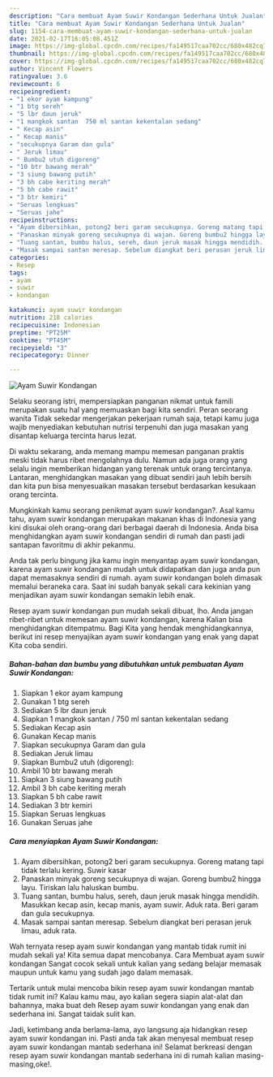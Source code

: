 ```yaml
---
description: "Cara membuat Ayam Suwir Kondangan Sederhana Untuk Jualan"
title: "Cara membuat Ayam Suwir Kondangan Sederhana Untuk Jualan"
slug: 1154-cara-membuat-ayam-suwir-kondangan-sederhana-untuk-jualan
date: 2021-02-17T16:05:08.451Z
image: https://img-global.cpcdn.com/recipes/fa149517caa702cc/680x482cq70/ayam-suwir-kondangan-foto-resep-utama.jpg
thumbnail: https://img-global.cpcdn.com/recipes/fa149517caa702cc/680x482cq70/ayam-suwir-kondangan-foto-resep-utama.jpg
cover: https://img-global.cpcdn.com/recipes/fa149517caa702cc/680x482cq70/ayam-suwir-kondangan-foto-resep-utama.jpg
author: Vincent Flowers
ratingvalue: 3.6
reviewcount: 6
recipeingredient:
- "1 ekor ayam kampung"
- "1 btg sereh"
- "5 lbr daun jeruk"
- "1 mangkok santan  750 ml santan kekentalan sedang"
- " Kecap asin"
- " Kecap manis"
- "secukupnya Garam dan gula"
- " Jeruk limau"
- " Bumbu2 utuh digoreng"
- "10 btr bawang merah"
- "3 siung bawang putih"
- "3 bh cabe keriting merah"
- "5 bh cabe rawit"
- "3 btr kemiri"
- "Seruas lengkuas"
- "Seruas jahe"
recipeinstructions:
- "Ayam dibersihkan, potong2 beri garam secukupnya. Goreng matang tapi tidak terlalu kering. Suwir kasar"
- "Panaskan minyak goreng secukupnya di wajan. Goreng bumbu2 hingga layu. Tiriskan lalu haluskan bumbu."
- "Tuang santan, bumbu halus, sereh, daun jeruk masak hingga mendidih. Masukkan kecap asin, kecap manis, ayam suwir. Aduk rata. Beri garam dan gula secukupnya."
- "Masak sampai santan meresap. Sebelum diangkat beri perasan jeruk limau, aduk rata."
categories:
- Resep
tags:
- ayam
- suwir
- kondangan

katakunci: ayam suwir kondangan 
nutrition: 218 calories
recipecuisine: Indonesian
preptime: "PT25M"
cooktime: "PT45M"
recipeyield: "3"
recipecategory: Dinner

---
```



![Ayam Suwir Kondangan](https://img-global.cpcdn.com/recipes/fa149517caa702cc/680x482cq70/ayam-suwir-kondangan-foto-resep-utama.jpg)

Selaku seorang istri, mempersiapkan panganan nikmat untuk famili merupakan suatu hal yang memuaskan bagi kita sendiri. Peran seorang  wanita Tidak sekedar mengerjakan pekerjaan rumah saja, tetapi kamu juga wajib menyediakan kebutuhan nutrisi terpenuhi dan juga masakan yang disantap keluarga tercinta harus lezat.

Di waktu  sekarang, anda memang mampu memesan panganan praktis meski tidak harus ribet mengolahnya dulu. Namun ada juga orang yang selalu ingin memberikan hidangan yang terenak untuk orang tercintanya. Lantaran, menghidangkan masakan yang dibuat sendiri jauh lebih bersih dan kita pun bisa menyesuaikan masakan tersebut berdasarkan kesukaan orang tercinta. 



Mungkinkah kamu seorang penikmat ayam suwir kondangan?. Asal kamu tahu, ayam suwir kondangan merupakan makanan khas di Indonesia yang kini disukai oleh orang-orang dari berbagai daerah di Indonesia. Anda bisa menghidangkan ayam suwir kondangan sendiri di rumah dan pasti jadi santapan favoritmu di akhir pekanmu.

Anda tak perlu bingung jika kamu ingin menyantap ayam suwir kondangan, karena ayam suwir kondangan mudah untuk didapatkan dan juga anda pun dapat memasaknya sendiri di rumah. ayam suwir kondangan boleh dimasak memalui beraneka cara. Saat ini sudah banyak sekali cara kekinian yang menjadikan ayam suwir kondangan semakin lebih enak.

Resep ayam suwir kondangan pun mudah sekali dibuat, lho. Anda jangan ribet-ribet untuk memesan ayam suwir kondangan, karena Kalian bisa menghidangkan ditempatmu. Bagi Kita yang hendak menghidangkannya, berikut ini resep menyajikan ayam suwir kondangan yang enak yang dapat Kita coba sendiri.

<!--inarticleads1-->

##### Bahan-bahan dan bumbu yang dibutuhkan untuk pembuatan Ayam Suwir Kondangan:

1. Siapkan 1 ekor ayam kampung
1. Gunakan 1 btg sereh
1. Sediakan 5 lbr daun jeruk
1. Siapkan 1 mangkok santan / 750 ml santan kekentalan sedang
1. Sediakan  Kecap asin
1. Gunakan  Kecap manis
1. Siapkan secukupnya Garam dan gula
1. Sediakan  Jeruk limau
1. Siapkan  Bumbu2 utuh (digoreng):
1. Ambil 10 btr bawang merah
1. Siapkan 3 siung bawang putih
1. Ambil 3 bh cabe keriting merah
1. Siapkan 5 bh cabe rawit
1. Sediakan 3 btr kemiri
1. Siapkan Seruas lengkuas
1. Gunakan Seruas jahe




<!--inarticleads2-->

##### Cara menyiapkan Ayam Suwir Kondangan:

1. Ayam dibersihkan, potong2 beri garam secukupnya. Goreng matang tapi tidak terlalu kering. Suwir kasar
1. Panaskan minyak goreng secukupnya di wajan. Goreng bumbu2 hingga layu. Tiriskan lalu haluskan bumbu.
1. Tuang santan, bumbu halus, sereh, daun jeruk masak hingga mendidih. Masukkan kecap asin, kecap manis, ayam suwir. Aduk rata. Beri garam dan gula secukupnya.
1. Masak sampai santan meresap. Sebelum diangkat beri perasan jeruk limau, aduk rata.




Wah ternyata resep ayam suwir kondangan yang mantab tidak rumit ini mudah sekali ya! Kita semua dapat mencobanya. Cara Membuat ayam suwir kondangan Sangat cocok sekali untuk kalian yang sedang belajar memasak maupun untuk kamu yang sudah jago dalam memasak.

Tertarik untuk mulai mencoba bikin resep ayam suwir kondangan mantab tidak rumit ini? Kalau kamu mau, ayo kalian segera siapin alat-alat dan bahannya, maka buat deh Resep ayam suwir kondangan yang enak dan sederhana ini. Sangat taidak sulit kan. 

Jadi, ketimbang anda berlama-lama, ayo langsung aja hidangkan resep ayam suwir kondangan ini. Pasti anda tak akan menyesal membuat resep ayam suwir kondangan mantab sederhana ini! Selamat berkreasi dengan resep ayam suwir kondangan mantab sederhana ini di rumah kalian masing-masing,oke!.

